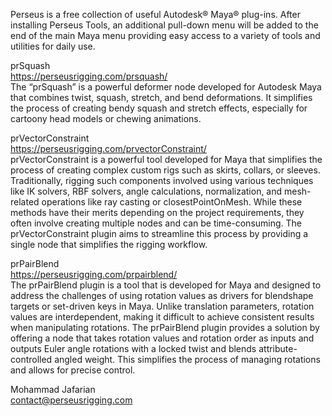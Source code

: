 Perseus is a free collection of useful Autodesk® Maya® plug-ins. 
After installing Perseus Tools, an additional pull-down menu will be added to the end of the main Maya menu providing easy access to a variety of tools and utilities for daily use.

prSquash  
https://perseusrigging.com/prsquash/  
The “prSquash” is a powerful deformer node developed for Autodesk Maya  that combines twist, squash, stretch, and bend deformations. It simplifies the process of creating bendy squash and stretch effects, especially for cartoony head models or chewing animations.  

prVectorConstraint  
https://perseusrigging.com/prvectorConstraint/  
prVectorConstraint is a powerful tool developed for Maya that simplifies the process of creating complex custom rigs such as skirts, collars, or sleeves. Traditionally, rigging such components involved using various techniques like IK solvers, RBF solvers, angle calculations, normalization, and mesh-related operations like ray casting or closestPointOnMesh. While these methods have their merits depending on the project requirements, they often involve creating multiple nodes and can be time-consuming. The prVectorConstraint plugin aims to streamline this process by providing a single node that simplifies the rigging workflow.

prPairBlend  
https://perseusrigging.com/prpairblend/  
The prPairBlend plugin is a tool that is developed for Maya and designed to address the challenges of using rotation values as drivers for blendshape targets or set-driven keys in Maya. Unlike translation parameters, rotation values are interdependent, making it difficult to achieve consistent results when manipulating rotations. The prPairBlend plugin provides a solution by offering a node that takes rotation values and rotation order as inputs and outputs Euler angle rotations with a locked twist and blends attribute-controlled angled weight. This simplifies the process of managing rotations and allows for precise control.


Mohammad Jafarian  
contact@perseusrigging.com
